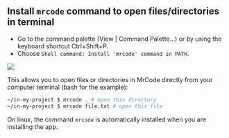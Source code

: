 Install `mrcode` command to open files/directories in terminal
------------------------

- Go to the command palette (View | Command Palette...) or by using the keyboard shortcut Ctrl+Shift+P.
- Choose `Shell command: Install 'mrcode' command in PATH`.

![](https://user-images.githubusercontent.com/587742/77121228-018f3a80-6a3b-11ea-8189-9dfe080d1a65.jpg)

This allows you to open files or directories in MrCode directly from your computer terminal (bash for the example):

```bash
~/in-my-project $ mrcode . # open this directory
~/in-my-project $ mrcode file.txt # open this file
```

On linux, the command `mrcode` is automatically installed when you are installing the app.
